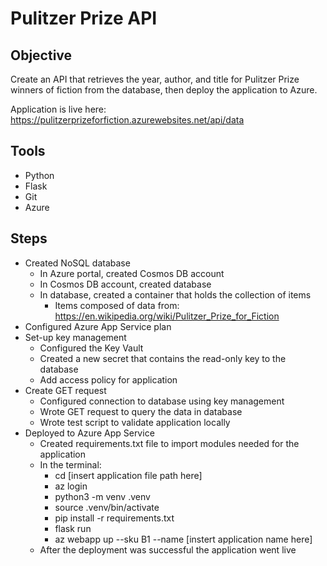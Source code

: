 # Pulitzer Prize API

## Objective
Create an API that retrieves the year, author, and title for Pulitzer 
Prize winners of fiction from the database, then deploy the application to Azure.

Application is live here: https://pulitzerprizeforfiction.azurewebsites.net/api/data
## Tools
- Python
- Flask
- Git  
- Azure 
## Steps
- Created NoSQL database
    - In Azure portal, created Cosmos DB account
    - In Cosmos DB account, created database
    - In database, created a container that holds the collection of items
        - Items composed of data from: https://en.wikipedia.org/wiki/Pulitzer_Prize_for_Fiction
- Configured Azure App Service plan
- Set-up key management
    - Configured the Key Vault
    - Created a new secret that contains the read-only key to the database
    - Add access policy for application
- Create GET request
    - Configured connection to database using key management
    - Wrote GET request to query the data in database
    - Wrote test script to validate application locally
- Deployed to Azure App Service
    - Created requirements.txt file to import modules needed for the application
    - In the terminal:
        - cd [insert application file path here]
        - az login
        - python3 -m venv .venv
        - source .venv/bin/activate
        - pip install -r requirements.txt
        - flask run
        - az webapp up --sku B1 --name [instert application name here]
    - After the deployment was successful the application went live
